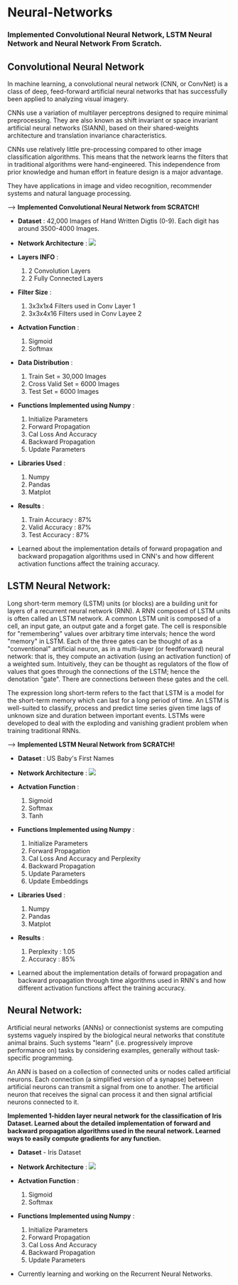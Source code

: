 # Neural-Networks
### **Implemented Convolutional Neural Network, LSTM Neural Network and Neural Network From Scratch.**

## **Convolutional Neural Network**

In machine learning, a convolutional neural network (CNN, or ConvNet) is a class of deep, feed-forward artificial neural networks that has successfully been applied to analyzing visual imagery.

CNNs use a variation of multilayer perceptrons designed to require minimal preprocessing. They are also known as shift invariant or space invariant artificial neural networks (SIANN), based on their shared-weights architecture and translation invariance characteristics.

CNNs use relatively little pre-processing compared to other image classification algorithms. This means that the network learns the filters that in traditional algorithms were hand-engineered. This independence from prior knowledge and human effort in feature design is a major advantage.

They have applications in image and video recognition, recommender systems and natural language processing.

--> **Implemented Convolutional Neural Network from SCRATCH!**
  * **Dataset** : 42,000 Images of Hand Written Digtis (0-9). Each digit has around 3500-4000 Images.
  * **Network Architecture** : 
    ![](https://github.com/navjindervirdee/neural-networks/blob/master/Convolutional%20Neural%20Network/Forward.JPG?raw=true)
    
  * **Layers INFO** :
    1. 2 Convolution Layers
    2. 2 Fully Connected Layers
    
  * **Filter Size** :
    1. 3x3x1x4  Filters used in Conv Layer 1
    2. 3x3x4x16 Filters used in Conv Layee 2
    
  * **Actvation Function** :
    1. Sigmoid
    2. Softmax
    
  * **Data Distribution** :
    1. Train Set = 30,000 Images
    2. Cross Valid Set = 6000 Images
    3. Test Set = 6000 Images
    
  * **Functions Implemented using Numpy** :
    1. Initialize Parameters
    2. Forward Propagation
    3. Cal Loss And Accuracy
    4. Backward Propagation
    5. Update Parameters
    
  * **Libraries Used** : 
    1. Numpy
    2. Pandas
    3. Matplot
    
  * **Results** :
    1. Train Accuracy : 87%
    2. Valid Accuracy : 87%
    3. Test Accuracy  : 87%
    
  * Learned about  the implementation details of forward propagation and backward propagation algorithms used in CNN's and how different       activation functions affect the training accuracy.

## **LSTM Neural Network**:

Long short-term memory (LSTM) units (or blocks) are a building unit for layers of a recurrent neural network (RNN). A RNN composed of LSTM units is often called an LSTM network. A common LSTM unit is composed of a cell, an input gate, an output gate and a forget gate. The cell is responsible for "remembering" values over arbitrary time intervals; hence the word "memory" in LSTM. Each of the three gates can be thought of as a "conventional" artificial neuron, as in a multi-layer (or feedforward) neural network: that is, they compute an activation (using an activation function) of a weighted sum. Intuitively, they can be thought as regulators of the flow of values that goes through the connections of the LSTM; hence the denotation "gate". There are connections between these gates and the cell.

The expression long short-term refers to the fact that LSTM is a model for the short-term memory which can last for a long period of time. An LSTM is well-suited to classify, process and predict time series given time lags of unknown size and duration between important events. LSTMs were developed to deal with the exploding and vanishing gradient problem when training traditional RNNs.

--> **Implemented LSTM Neural Network from SCRATCH!**
* **Dataset** : US Baby's First Names
* **Network Architecture** :
![](https://github.com/navjindervirdee/neural-networks/blob/master/Recurrent%20Neural%20Network/LSTMForward.JPG?raw=true)

 * **Actvation Function** :
    1. Sigmoid
    2. Softmax
    3. Tanh
    
 * **Functions Implemented using Numpy** :
    1. Initialize Parameters
    2. Forward Propagation
    3. Cal Loss And Accuracy and Perplexity
    4. Backward Propagation
    5. Update Parameters
    6. Update Embeddings
    
  * **Libraries Used** : 
    1. Numpy
    2. Pandas
    3. Matplot
    
  * **Results** :
    1. Perplexity : 1.05
    2. Accuracy   : 85%
    
  * Learned about  the implementation details of forward propagation and backward propagation through time algorithms used in RNN's and how different       activation functions affect the training accuracy.

## **Neural Network**: 

Artificial neural networks (ANNs) or connectionist systems are computing systems vaguely inspired by the biological neural networks that constitute animal brains. Such systems "learn" (i.e. progressively improve performance on) tasks by considering examples, generally without task-specific programming. 

An ANN is based on a collection of connected units or nodes called artificial neurons. Each connection (a simplified version of a synapse) between artificial neurons can transmit a signal from one to another. The artificial neuron that receives the signal can process it and then signal artificial neurons connected to it.

**Implemented 1-hidden layer neural network for the classification of Iris Dataset. Learned about the detailed           implementation of forward and backward propagation algorithms used in the neural network. Learned ways to easily compute gradients for     any function.**

  * **Dataset** - Iris Dataset
  * **Network Architecture** :
    ![](https://github.com/navjindervirdee/neural-networks/blob/master/Neural%20Network/network.JPG?raw=true) 
    
  * **Actvation Function** :
    1. Sigmoid
    2. Softmax
    
  * **Functions Implemented using Numpy** :
    1. Initialize Parameters
    2. Forward Propagation
    3. Cal Loss And Accuracy
    4. Backward Propagation
    5. Update Parameters

* Currently learning and working on the Recurrent Neural Networks. 


